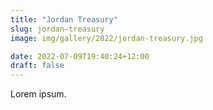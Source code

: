 ```yaml
---
title: "Jordan Treasury"
slug: jordan-treasury
image: img/gallery/2022/jordan-treasury.jpg

date: 2022-07-09T19:40:24+12:00
draft: false
---
```


Lorem ipsum.
